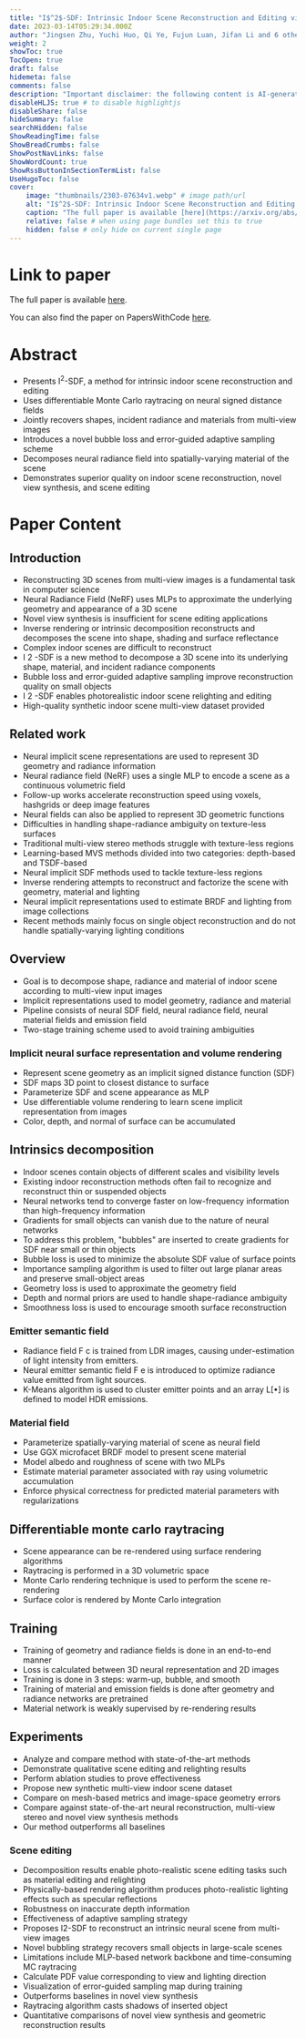 ```yaml
---
title: "I$^2$-SDF: Intrinsic Indoor Scene Reconstruction and Editing via Raytracing in Neural SDFs"
date: 2023-03-14T05:29:34.000Z
author: "Jingsen Zhu, Yuchi Huo, Qi Ye, Fujun Luan, Jifan Li and 6 others"
weight: 2
showToc: true
TocOpen: true
draft: false
hidemeta: false
comments: false
description: "Important disclaimer: the following content is AI-generated, please make sure to fact check the presented information by reading the full paper."
disableHLJS: true # to disable highlightjs
disableShare: false
hideSummary: false
searchHidden: false
ShowReadingTime: false
ShowBreadCrumbs: false
ShowPostNavLinks: false
ShowWordCount: true
ShowRssButtonInSectionTermList: false
UseHugoToc: false
cover:
    image: "thumbnails/2303-07634v1.webp" # image path/url
    alt: "I$^2$-SDF: Intrinsic Indoor Scene Reconstruction and Editing via Raytracing in Neural SDFs" # alt text
    caption: "The full paper is available [here](https://arxiv.org/abs/2303.07634)." # display caption under cover
    relative: false # when using page bundles set this to true
    hidden: false # only hide on current single page
---
```


# Link to paper
The full paper is available [here](https://arxiv.org/abs/2303.07634).

You can also find the paper on PapersWithCode [here](https://paperswithcode.com/paper/i-2-sdf-intrinsic-indoor-scene-reconstruction).

# Abstract
- Presents I$^2$-SDF, a method for intrinsic indoor scene reconstruction and editing
- Uses differentiable Monte Carlo raytracing on neural signed distance fields
- Jointly recovers shapes, incident radiance and materials from multi-view images
- Introduces a novel bubble loss and error-guided adaptive sampling scheme
- Decomposes neural radiance field into spatially-varying material of the scene
- Demonstrates superior quality on indoor scene reconstruction, novel view synthesis, and scene editing

# Paper Content

## Introduction
- Reconstructing 3D scenes from multi-view images is a fundamental task in computer science
- Neural Radiance Field (NeRF) uses MLPs to approximate the underlying geometry and appearance of a 3D scene
- Novel view synthesis is insufficient for scene editing applications
- Inverse rendering or intrinsic decomposition reconstructs and decomposes the scene into shape, shading and surface reflectance
- Complex indoor scenes are difficult to reconstruct
- I 2 -SDF is a new method to decompose a 3D scene into its underlying shape, material, and incident radiance components
- Bubble loss and error-guided adaptive sampling improve reconstruction quality on small objects
- I 2 -SDF enables photorealistic indoor scene relighting and editing
- High-quality synthetic indoor scene multi-view dataset provided

## Related work
- Neural implicit scene representations are used to represent 3D geometry and radiance information
- Neural radiance field (NeRF) uses a single MLP to encode a scene as a continuous volumetric field
- Follow-up works accelerate reconstruction speed using voxels, hashgrids or deep image features
- Neural fields can also be applied to represent 3D geometric functions
- Difficulties in handling shape-radiance ambiguity on texture-less surfaces
- Traditional multi-view stereo methods struggle with texture-less regions
- Learning-based MVS methods divided into two categories: depth-based and TSDF-based
- Neural implicit SDF methods used to tackle texture-less regions
- Inverse rendering attempts to reconstruct and factorize the scene with geometry, material and lighting
- Neural implicit representations used to estimate BRDF and lighting from image collections
- Recent methods mainly focus on single object reconstruction and do not handle spatially-varying lighting conditions

## Overview
- Goal is to decompose shape, radiance and material of indoor scene according to multi-view input images
- Implicit representations used to model geometry, radiance and material
- Pipeline consists of neural SDF field, neural radiance field, neural material fields and emission field
- Two-stage training scheme used to avoid training ambiguities

### Implicit neural surface representation and volume rendering
- Represent scene geometry as an implicit signed distance function (SDF)
- SDF maps 3D point to closest distance to surface
- Parameterize SDF and scene appearance as MLP
- Use differentiable volume rendering to learn scene implicit representation from images
- Color, depth, and normal of surface can be accumulated

## Intrinsics decomposition
- Indoor scenes contain objects of different scales and visibility levels
- Existing indoor reconstruction methods often fail to recognize and reconstruct thin or suspended objects
- Neural networks tend to converge faster on low-frequency information than high-frequency information
- Gradients for small objects can vanish due to the nature of neural networks
- To address this problem, "bubbles" are inserted to create gradients for SDF near small or thin objects
- Bubble loss is used to minimize the absolute SDF value of surface points
- Importance sampling algorithm is used to filter out large planar areas and preserve small-object areas
- Geometry loss is used to approximate the geometry field
- Depth and normal priors are used to handle shape-radiance ambiguity
- Smoothness loss is used to encourage smooth surface reconstruction

### Emitter semantic field
- Radiance field F c is trained from LDR images, causing under-estimation of light intensity from emitters.
- Neural emitter semantic field F e is introduced to optimize radiance value emitted from light sources.
- K-Means algorithm is used to cluster emitter points and an array L[•] is defined to model HDR emissions.

### Material field
- Parameterize spatially-varying material of scene as neural field
- Use GGX microfacet BRDF model to present scene material
- Model albedo and roughness of scene with two MLPs
- Estimate material parameter associated with ray using volumetric accumulation
- Enforce physical correctness for predicted material parameters with regularizations

## Differentiable monte carlo raytracing
- Scene appearance can be re-rendered using surface rendering algorithms
- Raytracing is performed in a 3D volumetric space
- Monte Carlo rendering technique is used to perform the scene re-rendering
- Surface color is rendered by Monte Carlo integration

## Training
- Training of geometry and radiance fields is done in an end-to-end manner
- Loss is calculated between 3D neural representation and 2D images
- Training is done in 3 steps: warm-up, bubble, and smooth
- Training of material and emission fields is done after geometry and radiance networks are pretrained
- Material network is weakly supervised by re-rendering results

## Experiments
- Analyze and compare method with state-of-the-art methods
- Demonstrate qualitative scene editing and relighting results
- Perform ablation studies to prove effectiveness
- Propose new synthetic multi-view indoor scene dataset
- Compare on mesh-based metrics and image-space geometry errors
- Compare against state-of-the-art neural reconstruction, multi-view stereo and novel view synthesis methods
- Our method outperforms all baselines

### Scene editing
- Decomposition results enable photo-realistic scene editing tasks such as material editing and relighting
- Physically-based rendering algorithm produces photo-realistic lighting effects such as specular reflections
- Robustness on inaccurate depth information
- Effectiveness of adaptive sampling strategy
- Proposes I2-SDF to reconstruct an intrinsic neural scene from multi-view images
- Novel bubbling strategy recovers small objects in large-scale scenes
- Limitations include MLP-based network backbone and time-consuming MC raytracing
- Calculate PDF value corresponding to view and lighting direction
- Visualization of error-guided sampling map during training
- Outperforms baselines in novel view synthesis
- Raytracing algorithm casts shadows of inserted object
- Quantitative comparisons of novel view synthesis and geometric reconstruction results
